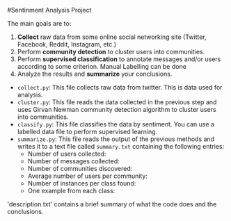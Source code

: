 #Sentinment Analysis Project

The main goals are to:
1. **Collect** raw data from some online social networking site (Twitter, Facebook, Reddit, Instagram, etc.)
2. Perform **community detection** to cluster users into communities.
3. Perform **supervised classification** to annotate messages and/or users according to some criterion. Manual Labelling can be done
4. Analyze the results and **summarize** your conclusions.

- `collect.py`: This file collects raw data from twitter. This is data used for analysis. 
- `cluster.py`: This file reads the data collected in the previous step and uses Girvan Newman community detection algorithm to cluster users into communities.
- `classify.py`: This file classifies the data by sentiment. You can use a labelled data file to perform supervised learning.
- `summarize.py`: This file reads the output of the previous methods and writes it to a text file called `summary.txt` containing the following entries:
  - Number of users collected:
  - Number of messages collected:
  - Number of communities discovered:
  - Average number of users per community:
  - Number of instances per class found:
  - One example from each class:

'description.txt' contains a brief summary of what the code does and the conclusions.

